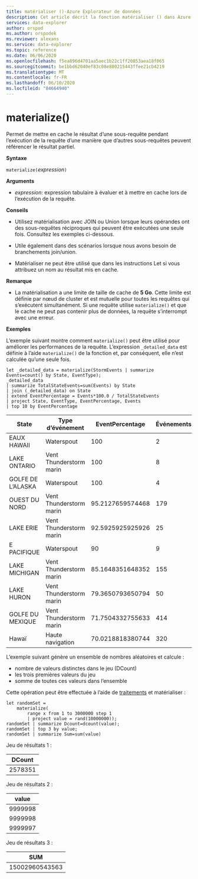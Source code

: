 ```yaml
---
title: matérialiser ()-Azure Explorateur de données
description: Cet article décrit la fonction matérialiser () dans Azure Explorateur de données.
services: data-explorer
author: orspod
ms.author: orspodek
ms.reviewer: alexans
ms.service: data-explorer
ms.topic: reference
ms.date: 06/06/2020
ms.openlocfilehash: f5ea896d4701aa5aec1b22c1ff20853aea18f065
ms.sourcegitcommit: be1bbd62040ef83c08e800215443ffee21cb4219
ms.translationtype: MT
ms.contentlocale: fr-FR
ms.lasthandoff: 06/10/2020
ms.locfileid: "84664940"
---
```

# <a name="materialize"></a>materialize()

Permet de mettre en cache le résultat d’une sous-requête pendant l’exécution de la requête d’une manière que d’autres sous-requêtes peuvent référencer le résultat partiel.
 
**Syntaxe**

`materialize(`*expression*`)`

**Arguments**

* *expression*: expression tabulaire à évaluer et à mettre en cache lors de l’exécution de la requête.

**Conseils**

* Utilisez matérialisation avec JOIN ou Union lorsque leurs opérandes ont des sous-requêtes réciproques qui peuvent être exécutées une seule fois. Consultez les exemples ci-dessous.

* Utile également dans des scénarios lorsque nous avons besoin de branchements join/union.

* Matérialiser ne peut être utilisé que dans les instructions Let si vous attribuez un nom au résultat mis en cache.

**Remarque**

* La matérialisation a une limite de taille de cache de **5 Go**. 
  Cette limite est définie par nœud de cluster et est mutuelle pour toutes les requêtes qui s’exécutent simultanément.
  Si une requête utilise `materialize()` et que le cache ne peut pas contenir plus de données, la requête s’interrompt avec une erreur.

**Exemples**

L’exemple suivant montre comment `materialize()` peut être utilisé pour améliorer les performances de la requête.
L’expression `_detailed_data` est définie à l’aide `materialize()` de la fonction et, par conséquent, elle n’est calculée qu’une seule fois.

<!-- csl: https://help.kusto.windows.net/Samples -->
```kusto
let _detailed_data = materialize(StormEvents | summarize Events=count() by State, EventType);
_detailed_data
| summarize TotalStateEvents=sum(Events) by State
| join (_detailed_data) on State
| extend EventPercentage = Events*100.0 / TotalStateEvents
| project State, EventType, EventPercentage, Events
| top 10 by EventPercentage
```

|State|Type d’événement|EventPercentage|Événements|
|---|---|---|---|
|EAUX HAWAII|Waterspout|100|2|
|LAKE ONTARIO|Vent Thunderstorm marin|100|8|
|GOLFE DE L’ALASKA|Waterspout|100|4|
|OUEST DU NORD|Vent Thunderstorm marin|95.2127659574468|179|
|LAKE ERIE|Vent Thunderstorm marin|92.5925925925926|25|
|E PACIFIQUE|Waterspout|90|9|
|LAKE MICHIGAN|Vent Thunderstorm marin|85.1648351648352|155|
|LAKE HURON|Vent Thunderstorm marin|79.3650793650794|50|
|GOLFE DU MEXIQUE|Vent Thunderstorm marin|71.7504332755633|414|
|Hawaï|Haute navigation|70.0218818380744|320|


L’exemple suivant génère un ensemble de nombres aléatoires et calcule : 
* nombre de valeurs distinctes dans le jeu (DCount)
* les trois premières valeurs du jeu 
* somme de toutes ces valeurs dans l’ensemble 
 
Cette opération peut être effectuée à l’aide de [traitements](batches.md) et matérialiser :

<!-- csl: https://help.kusto.windows.net/Samples -->
```kusto
let randomSet = 
    materialize(
        range x from 1 to 3000000 step 1
        | project value = rand(10000000));
randomSet | summarize Dcount=dcount(value);
randomSet | top 3 by value;
randomSet | summarize Sum=sum(value)
```

Jeu de résultats 1 :  

|DCount|
|---|
|2578351|

Jeu de résultats 2 : 

|value|
|---|
|9999998|
|9999998|
|9999997|

Jeu de résultats 3 : 

|SUM|
|---|
|15002960543563|
